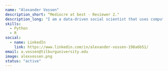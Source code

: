 ```yaml
---
name: "Alexander Vossen"
description_short: “Mediocre at best - Reviewer 2."
description_long: "I am a data-driven social scientist that uses computational linguistics to examine entrepreneurial strategy decisions. Mostly with R and Python." 
skills: 
  - Python 
  - R
social:
  - name: LinkedIn
    link: https://www.linkedin.com/in/alexander-vossen-198a6b51/
email: a.vossen@tilburguniversity.edu 
image: alexvossen.png 
status: "active"
---
```

